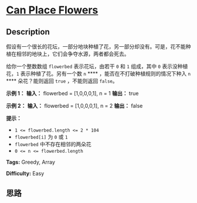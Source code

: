 # [Can Place Flowers][title]

## Description

假设有一个很长的花坛，一部分地块种植了花，另一部分却没有。可是，花不能种植在相邻的地块上，它们会争夺水源，两者都会死去。

给你一个整数数组 `flowerbed` 表示花坛，由若干 `0` 和 `1` 组成，其中 `0` 表示没种植花，`1` 表示种植了花。另有一个数 `n`
**** ，能否在不打破种植规则的情况下种入 `n` **** 朵花？能则返回 `true` ，不能则返回 `false`。

**示例 1：**
            **输入：** flowerbed = [1,0,0,0,1], n = 1    **输出：** true    

**示例 2：**
            **输入：** flowerbed = [1,0,0,0,1], n = 2    **输出：** false    

**提示：**

  * `1 <= flowerbed.length <= 2 * 104`
  * `flowerbed[i]` 为 `0` 或 `1`
  * `flowerbed` 中不存在相邻的两朵花
  * `0 <= n <= flowerbed.length`


**Tags:** Greedy, Array

**Difficulty:** Easy

## 思路

[title]: https://leetcode-cn.com/problems/can-place-flowers
